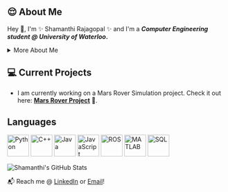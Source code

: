 ## 😌 About Me
Hey 👋, I'm ✨ Shamanthi Rajagopal ✨ and I'm a **_Computer Engineering student @ University of Waterloo_.**

<details>
  <summary>More About Me</summary>
  🚀 Space enthusiast<br>
  🏀 Basketball referee<br>
  📚 Studying Computer Engineering
</details>

## 💻 Current Projects 
- I am currently working on a Mars Rover Simulation project. Check it out here: **[Mars Rover Project](https://github.com/shamanthi-rajagopal/Mars_Rover_Simulation)** 🌌.


## Languages
<p>
    <img src="https://upload.wikimedia.org/wikipedia/commons/c/c3/Python-logo-notext.svg" alt="Python" width="50" height="50">
    <img src="https://upload.wikimedia.org/wikipedia/commons/1/18/ISO_C%2B%2B_Logo.svg" alt="C++" width="50" height="50">
    <img src="https://upload.wikimedia.org/wikipedia/en/3/30/Java_programming_language_logo.svg" alt="Java" width="50" height="50">
    <img src="https://upload.wikimedia.org/wikipedia/commons/6/6a/JavaScript-logo.png" alt="JavaScript" width="50" height="50">
    <img src="https://upload.wikimedia.org/wikipedia/commons/b/bb/Ros_logo.svg" alt="ROS" width="50" height="50">
    <img src="https://upload.wikimedia.org/wikipedia/commons/2/21/Matlab_Logo.png" alt="MATLAB" width="50" height="50">
    <img src="https://upload.wikimedia.org/wikipedia/commons/8/87/Sql_data_base_with_logo.png" alt="SQL" width="50" height="50">
</p>

![Shamanthi's GitHub Stats](https://github-readme-stats.vercel.app/api?username=shamanthi-rajagopal&show_icons=true&theme=radical)


📬 Reach me @ [LinkedIn](https://www.linkedin.com/in/shamanthi-rajagopal) or [Email](mailto:s2rajago@uwaterloo.ca)!



